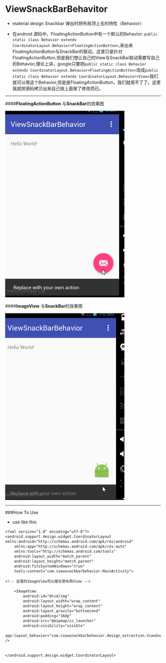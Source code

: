 # ViewSnackBarBehavitor


* material design Snackbar 弹出时把布局顶上去的特性（Behavior）

* 在android 源码中，FloatingActionButton中有一个默认的Behavior: `public static class Behavior extends CoordinatorLayout.Behavior<FloatingActionButton>`,来出来FloatingActionButton与SnackBar的联动，这里只是针对FloatingActionButton,但是我们想让自己的View与SnackBar联动需要写自己的Behavior,理论上讲，google只要把`public static class Behavior extends CoordinatorLayout.Behavior<FloatingActionButton>`改成`public static class Behavior extends CoordinatorLayout.Behavior<View>`我们就可以用这个Behavior,但是是FloatingActionButton，我们就用不了了。这里我就把源码拷贝出来自己按上面做了修改而已。





----

####**FloatingActionButton** 与**SnackBar**的效果图

![img1](https://github.com/cocolove2/ViewSnackBarBehavitor/blob/master/screenshot/res_3.gif)


####**ImageView** 与**SnackBar**的效果图

![img2](https://github.com/cocolove2/ViewSnackBarBehavitor/blob/master/screenshot/res_4.gif)

---


###How To Use

* use like this

```
<?xml version="1.0" encoding="utf-8"?>
<android.support.design.widget.CoordinatorLayout xmlns:android="http://schemas.android.com/apk/res/android"
    xmlns:app="http://schemas.android.com/apk/res-auto"
    xmlns:tools="http://schemas.android.com/tools"
    android:layout_width="match_parent"
    android:layout_height="match_parent"
    android:fitsSystemWindows="true"
    tools:context="com.viewsnackbarbehavior.MainActivity">
    
<!-- 这里的ImageView可以是任意布局View -->

    <ImageView
        android:id="@+id/img"
        android:layout_width="wrap_content"
        android:layout_height="wrap_content"
        android:layout_gravity="bottom|end"
        android:padding="16dp"
        android:src="@mipmap/ic_launcher"
        android:visibility="visible"
        app:layout_behavior="com.viewsnackbarbehavior.design_extraction.ViewSnackBarBehavior" />


</android.support.design.widget.CoordinatorLayout>

```

